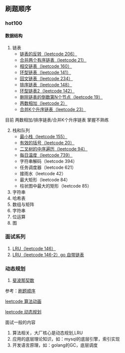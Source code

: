 ## 刷题顺序

### hot100

#### 数据结构
1. 链表
   - [链表的反转（leetcode 206）](https://github.com/Cocoon-break/leetcode-go/blob/master/hot100/linked_list/leetcode_206.go)
   - [合并两个有序链表（leetcode 21）](https://github.com/Cocoon-break/leetcode-go/blob/master/hot100/linked_list/leetcode_21.go)
   - [相交链表（leetcode 160）](https://github.com/Cocoon-break/leetcode-go/blob/master/hot100/linked_list/leetcode_160.go)
   - [环型链表（leetcode 141）](https://github.com/Cocoon-break/leetcode-go/blob/master/hot100/linked_list/leetcode_141.go)
   - [回文链表（leetcode 234）](https://github.com/Cocoon-break/leetcode-go/blob/master/hot100/linked_list/leetcode_234.go)
   - [排序链表（leetcode 148）](https://github.com/Cocoon-break/leetcode-go/blob/master/hot100/linked_list/leetcode_148.go)
   - [环型链表2（leetcode 142）](https://github.com/Cocoon-break/leetcode-go/blob/master/hot100/linked_list/leetcode_142.go)
   - [删除链表的倒数第N个节点（leetcode 19）](https://github.com/Cocoon-break/leetcode-go/blob/master/hot100/linked_list/leetcode_19.go)
   - [两数相加（leetcode 2）](https://github.com/Cocoon-break/leetcode-go/blob/master/hot100/linked_list/leetcode_2.go)
   - [合并K个升序链表（leetcode 23）](https://github.com/Cocoon-break/leetcode-go/blob/master/hot100/linked_list/leetcode_23.go)

目前 两数相加/排序链表/合并K个升序链表 掌握不熟练

2. 栈和队列
   - [最小栈（leetcode 155）](https://github.com/Cocoon-break/leetcode-go/blob/master/hot100/stack_queue/leetcode_155.go)
   - [有效的括号（leetcode 20）](https://github.com/Cocoon-break/leetcode-go/blob/master/hot100/stack_queue/leetcode_20.go)
   - [二叉树的中序遍历（leetcode 94）](https://github.com/Cocoon-break/leetcode-go/blob/master/hot100/stack_queue/leetcode_94.go)
   - [每日温度（leetcode 739）](https://github.com/Cocoon-break/leetcode-go/blob/master/hot100/stack_queue/leetcode_739.go)
   - 字符串解码（leetcode 394）
   - 任务调度器（leetcode 621）
   - 接雨水（leetcode 42）
   - 最大矩形（leetcode 84）
   - 柱状图中最大的矩形（leetcode 85）
3. 字符串
4. 哈希表
5. 数组与矩阵
6. 字符串
7. 位运算
8. 图

### 面试系列

1. [LRU（leetcode 146）](https://github.com/Cocoon-break/leetcode-go/blob/master/interview/LRU/leetcode_146.go)
2. [LRU（leetcode 146-2）go 自带链表](https://github.com/Cocoon-break/leetcode-go/blob/master/interview/LRU/leetcode_146-2.go)


### 动态规划
1. [斐波那契数](https://github.com/Cocoon-break/leetcode-go/blob/master/dynamic/leetcode_509.go)








参考：[刷题顺序](https://github.com/CyC2018/CS-Notes/blob/master/notes/Leetcode%20%E9%A2%98%E8%A7%A3%20-%20%E7%9B%AE%E5%BD%95.md)

[leetcode 算法动画](https://github.com/MisterBooo/LeetCodeAnimation)

[leetcode 动态规划](https://github.com/labuladong/fucking-algorithm)

面试一般的内容
1. 算法相关，大厂核心是动态规划,LRU
2. 应用的底层理论知识，如：mysql的底层引擎，索引实现
3. 开发语言原理，如：golang的GC，底层调度